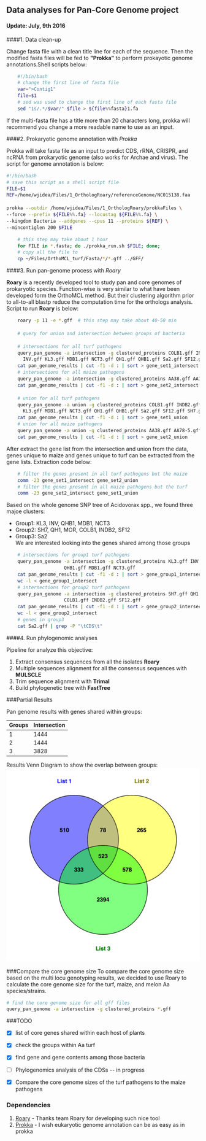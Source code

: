## Data analyses for Pan-Core Genome project

#### Update: July, 9th 2016

####1\. Data clean-up

Change fasta file with a clean title line for each of the sequence. Then the
modified fasta files will be fed to **"Prokka"** to perform prokayotic genome
annotations.Shell scripts below:

```bash
    #!/bin/bash
    # change the first line of fasta file
    var=">Contig1"
    file=$1
    # sed was used to change the first line of each fasta file
    sed "1s/.*/$var/" $file > ${file%%fasta}1.fa
```

If the multi-fasta file has a title more than 20 characters long, prokka will
recommend you change a more readable name to use as an input.

####2\. Prokaryotic genome annotation with _Prokka_

Prokka will take fasta file as an input to predict CDS, rRNA, CRISPR, and ncRNA
from prokaryotic genome (also works for Archae and virus). The script for genome
annotation is below:

```bash
#!/bin/bash
# save this script as a shell script file
FILE=$1
REF=/home/wjidea/Files/1_OrthologRoary/referenceGenome/NC015138.faa

prokka --outdir /home/wjidea/Files/1_OrthologRoary/prokkaFiles \
--force --prefix ${FILE%%.fa} --locustag ${FILE%%.fa} \
--kingdom Bacteria --addgenes --cpus 11 --proteins ${REF} \
--mincontiglen 200 $FILE

```

```bash
    # this step may take about 1 hour
    for FILE in *.fasta; do ./prokka_run.sh $FILE; done;
    # copy all the file to
    cp ~/Files/OrthoMCL_turf/Fasta/*/*.gff ../GFF/
```

####3\. Run pan-genome process with _Roary_

**Roary** is a recently developed tool to study pan and core genomes of prokaryotic
species. Function-wise is very similar to what have been developed form the OrthoMCL
method. But their clustering algorithm prior to all-to-all blastp reduce the
computation time for the orthologs analysis. Script to run **Roary** is below:

```bash
    roary -p 11 -e *.gff  # this step may take about 40-50 min

    # query for union and intersection between groups of bacteria

    # intersections for all turf pathogens
    query_pan_genome -a intersection -g clustered_proteins COLB1.gff INDB2.gff \
      INV.gff KL3.gff MDB1.gff NCT3.gff QH1.gff QHB1.gff Sa2.gff SF12.gff SH7.gff MOR.gff
    cat pan_genome_results | cut -f1 -d : | sort > gene_set1_intersect
    # intersections for all maize pathogens
    query_pan_genome -a intersection -g clustered_proteins AA38.gff AA78-5.gff Aa99-2.gff
    cat pan_genome_results | cut -f1 -d : | sort > gene_set2_intersect

    # union for all turf pathogens
    query_pan_genome -a union -g clustered_proteins COLB1.gff INDB2.gff INV.gff \
      KL3.gff MDB1.gff NCT3.gff QH1.gff QHB1.gff Sa2.gff SF12.gff SH7.gff MOR.gff
    cat pan_genome_results | cut -f1 -d : | sort > gene_set1_union
    # union for all maize pathogens
    query_pan_genome -a union -g clustered_proteins AA38.gff AA78-5.gff Aa99-2.gff
    cat pan_genome_results | cut -f1 -d : | sort > gene_set2_union

```

After extract the gene list from the intersection and union from the data, genes
 unique to maize and genes unique to turf can be extracted from the gene lists.
 Extraction code below:

```bash
    # filter the genes present in all turf pathogens but the maize
    comm -23 gene_set1_intersect gene_set2_union
    # filter the genes present in all maize pathogens but the turf
    comm -23 gene_set2_intersect gene_set1_union
```

Based on the whole genome SNP tree of Acidovorax spp., we found three majoe clusters:
 - Group1: KL3, INV, QHB1, MDB1, NCT3
 - Group2: SH7, QH1, MOR, COLB1, INDB2, SF12
 - Group3: Sa2  
We are interested looking into the genes shared among those groups

```bash
    # intersections for group1 turf pathogens
    query_pan_genome -a intersection -g clustered_proteins KL3.gff INV.gff \
                     QHB1.gff MDB1.gff NCT3.gff
    cat pan_genome_results | cut -f1 -d : | sort > gene_group1_intersect
    wc -l < gene_group1_intersect
    # intersections for group2 turf pathogens
    query_pan_genome -a intersection -g clustered_proteins SH7.gff QH1.gff MOR.gff \
                     COLB1.gff INDB2.gff SF12.gff
    cat pan_genome_results | cut -f1 -d : | sort > gene_group2_intersect
    wc -l < gene_group2_intersect
    # genes in group3
    cat Sa2.gff | grep -P "\tCDS\t"

```

####4\. Run phylogenomic analyses

Pipeline for analyze this objective:  

1. Extract consensus sequences from all the isolates **Roary**
2. Multiple sequences alignment for all the consensus sequences with **MULSCLE**
3. Trim sequence alignment with **Trimal**
4. Build phylogenetic tree with **FastTree**




###Partial Results

Pan genome results with genes shared within groups:  

| Groups | Intersection |
|--------|--------------|
| 1      | 1444         |
| 2      | 1444         |
| 3      | 3828         |

Results Venn Diagram to show the overlap between groups:
![Venn Diagram](data/PieChart_g1g2g3.png)

###Compare the core genome size
To compare the core genome size based on the multi locu genotyping results, we decided to use Roary to calculate the core genome size for the turf, maize, and melon Aa species/strains.

```bash
# find the core genome size for all gff files
query_pan_genome -a intersection -g clustered_proteins *.gff
```


###TODO
- [x] list of core genes shared within each host of plants
- [x] check the groups within Aa turf
- [x] find gene and gene contents among those bacteria
- [ ] Phylogenomics analysis of the CDSs -- in progress
- [x] Compare the core genome sizes of the turf pathogens to the maize pathogens



### Dependencies
1. [Roary](https://github.com/sanger-pathogens/Roary) - Thanks team Roary for
developing such nice tool
2. [Prokka](http://www.vicbioinformatics.com/software.prokka.shtml) - I wish
eukaryotic genome annotation can be as easy as in prokka
